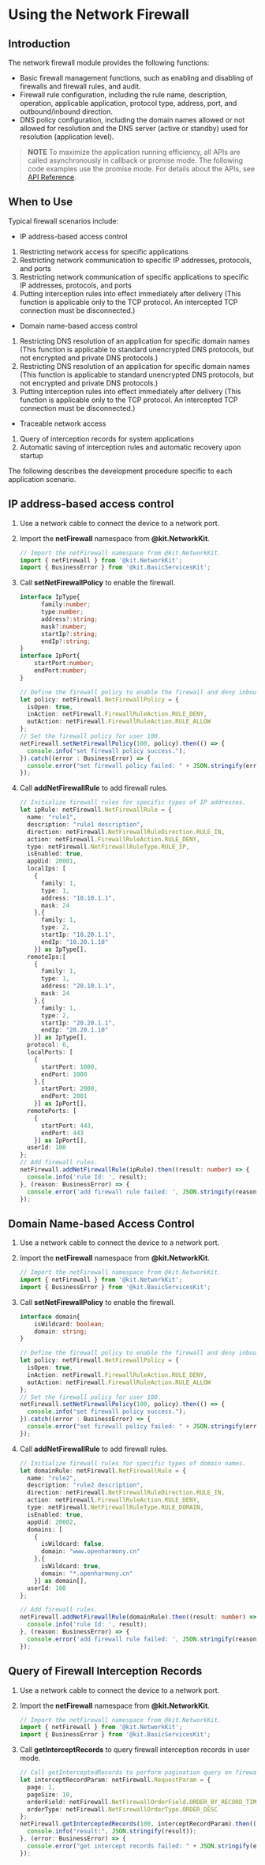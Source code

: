 # Using the Network Firewall
<!--Kit: Network Kit-->
<!--Subsystem: Communication-->
<!--Owner: @wmyao_mm-->
<!--Designer: @guo-min_net-->
<!--Tester: @tongxilin-->
<!--Adviser: @zhang_yixin13-->

## Introduction

The network firewall module provides the following functions:
- Basic firewall management functions, such as enabling and disabling of firewalls and firewall rules, and audit.
- Firewall rule configuration, including the rule name, description, operation, applicable application, protocol type, address, port, and outbound/inbound direction.
- DNS policy configuration, including the domain names allowed or not allowed for resolution and the DNS server (active or standby) used for resolution (application level).

> **NOTE**
> To maximize the application running efficiency, all APIs are called asynchronously in callback or promise mode. The following code examples use the promise mode. For details about the APIs, see [API Reference](../reference/apis-network-kit/js-apis-net-netfirewall.md).

## When to Use

Typical firewall scenarios include:
- IP address-based access control
1. Restricting network access for specific applications
2. Restricting network communication to specific IP addresses, protocols, and ports
3. Restricting network communication of specific applications to specific IP addresses, protocols, and ports
4. Putting interception rules into effect immediately after delivery (This function is applicable only to the TCP protocol. An intercepted TCP connection must be disconnected.)
- Domain name-based access control
1. Restricting DNS resolution of an application for specific domain names (This function is applicable to standard unencrypted DNS protocols, but not encrypted and private DNS protocols.)
2. Restricting DNS resolution of an application for specific domain names (This function is applicable to standard unencrypted DNS protocols, but not encrypted and private DNS protocols.)
3. Putting interception rules into effect immediately after delivery (This function is applicable only to the TCP protocol. An intercepted TCP connection must be disconnected.)
<!--Del-->
- Traceable network access
1. Query of interception records for system applications
2. Automatic saving of interception rules and automatic recovery upon startup
<!--DelEnd-->

The following describes the development procedure specific to each application scenario.

## IP address-based access control

1. Use a network cable to connect the device to a network port.
2. Import the **netFirewall** namespace from **@kit.NetworkKit**.

    ```ts
    // Import the netFirewall namespace from @kit.NetworkKit.
    import { netFirewall } from '@kit.NetworkKit';
    import { BusinessError } from '@kit.BasicServicesKit';
    ```

3. Call **setNetFirewallPolicy** to enable the firewall.

    ```ts
    interface IpType{
          family:number;
          type:number;
          address?:string;
          mask?:number;
          startIp?:string;
          endIp?:string;
    }
    interface IpPort{
        startPort:number;
        endPort:number;
    }

    // Define the firewall policy to enable the firewall and deny inbound traffic while allowing outbound traffic.
    let policy: netFirewall.NetFirewallPolicy = {
      isOpen: true,
      inAction: netFirewall.FirewallRuleAction.RULE_DENY,
      outAction: netFirewall.FirewallRuleAction.RULE_ALLOW
    };
    // Set the firewall policy for user 100.
    netFirewall.setNetFirewallPolicy(100, policy).then(() => {
      console.info("set firewall policy success.");
    }).catch((error : BusinessError) => {
      console.error("set firewall policy failed: " + JSON.stringify(error));
    });
    ```

4. Call **addNetFirewallRule** to add firewall rules.

    ```ts
    // Initialize firewall rules for specific types of IP addresses.
    let ipRule: netFirewall.NetFirewallRule = {
      name: "rule1",
      description: "rule1 description",
      direction: netFirewall.NetFirewallRuleDirection.RULE_IN,
      action: netFirewall.FirewallRuleAction.RULE_DENY,
      type: netFirewall.NetFirewallRuleType.RULE_IP,
      isEnabled: true,
      appUid: 20001,
      localIps: [
        {
          family: 1,
          type: 1,
          address: "10.10.1.1",
          mask: 24
        },{
          family: 1,
          type: 2,
          startIp: "10.20.1.1",
          endIp: "10.20.1.10"
        }] as IpType[],
      remoteIps:[
        {
          family: 1,
          type: 1,
          address: "20.10.1.1",
          mask: 24
        },{
          family: 1,
          type: 2,
          startIp: "20.20.1.1",
          endIp: "20.20.1.10"
        }] as IpType[],
      protocol: 6,
      localPorts: [
        {
          startPort: 1000,
          endPort: 1000
        },{
          startPort: 2000,
          endPort: 2001
        }] as IpPort[],
      remotePorts: [
        {
          startPort: 443,
          endPort: 443
        }] as IpPort[],
      userId: 100
    };
    // Add firewall rules.
    netFirewall.addNetFirewallRule(ipRule).then((result: number) => {
      console.info('rule Id: ', result);
    }, (reason: BusinessError) => {
      console.error('add firewall rule failed: ', JSON.stringify(reason));
    });
    ```

## Domain Name-based Access Control

1. Use a network cable to connect the device to a network port.
2. Import the **netFirewall** namespace from **@kit.NetworkKit**.

    ```ts
    // Import the netFirewall namespace from @kit.NetworkKit.
    import { netFirewall } from '@kit.NetworkKit';
    import { BusinessError } from '@kit.BasicServicesKit';
    ```

3. Call **setNetFirewallPolicy** to enable the firewall.

    ```ts
    interface domain{
        isWildcard: boolean;
        domain: string;
    }

    // Define the firewall policy to enable the firewall and deny inbound traffic while allowing outbound traffic.
    let policy: netFirewall.NetFirewallPolicy = {
      isOpen: true,
      inAction: netFirewall.FirewallRuleAction.RULE_DENY,
      outAction: netFirewall.FirewallRuleAction.RULE_ALLOW
    };
    // Set the firewall policy for user 100.
    netFirewall.setNetFirewallPolicy(100, policy).then(() => {
      console.info("set firewall policy success.");
    }).catch((error : BusinessError) => {
      console.error("set firewall policy failed: " + JSON.stringify(error));
    });
    ```

4. Call **addNetFirewallRule** to add firewall rules.

    ```ts
    // Initialize firewall rules for specific types of domain names.
    let domainRule: netFirewall.NetFirewallRule = {
      name: "rule2",
      description: "rule2 description",
      direction: netFirewall.NetFirewallRuleDirection.RULE_IN,
      action: netFirewall.FirewallRuleAction.RULE_DENY,
      type: netFirewall.NetFirewallRuleType.RULE_DOMAIN,
      isEnabled: true,
      appUid: 20002,
      domains: [
        {
          isWildcard: false,
          domain: "www.openharmony.cn"
        },{
          isWildcard: true,
          domain: "*.openharmony.cn"
        }] as domain[],
      userId: 100
    };

    // Add firewall rules.
    netFirewall.addNetFirewallRule(domainRule).then((result: number) => {
      console.info('rule Id: ', result);
    }, (reason: BusinessError) => {
      console.error('add firewall rule failed: ', JSON.stringify(reason));
    });
    ```

<!--Del-->
## Query of Firewall Interception Records

1. Use a network cable to connect the device to a network port.
2. Import the **netFirewall** namespace from **@kit.NetworkKit**.

    ```ts
    // Import the netFirewall namespace from @kit.NetworkKit.
    import { netFirewall } from '@kit.NetworkKit';
    import { BusinessError } from '@kit.BasicServicesKit';
    ```

3. Call **getInterceptRecords** to query firewall interception records in user mode.

    ```ts
    // Call getInterceptedRecords to perform pagination query on firewall interception records.
    let interceptRecordParam: netFirewall.RequestParam = {
      page: 1,
      pageSize: 10,
      orderField: netFirewall.NetFirewallOrderField.ORDER_BY_RECORD_TIME,
      orderType: netFirewall.NetFirewallOrderType.ORDER_DESC
    };
    netFirewall.getInterceptedRecords(100, interceptRecordParam).then((result: netFirewall.InterceptedRecordPage) => {
      console.info("result:", JSON.stringify(result));
    }, (error: BusinessError) => {
      console.error("get intercept records failed: " + JSON.stringify(error));
    });
    ```
<!--DelEnd-->
